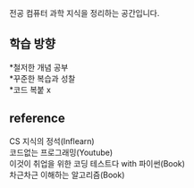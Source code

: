전공 컴퓨터 과학 지식을 정리하는 공간입니다. <br>
## 학습 방향
*철저한 개념 공부<br>
*꾸준한 복습과 성찰<br>
*코드 복붙 x<br>

## reference
CS 지식의 정석(Inflearn) <br>
코드없는 프로그래밍(Youtube)  <br>
이것이 취업을 위한 코딩 테스트다 with 파이썬(Book) <br>
차근차근 이해하는 알고리즘(Book) <br>
